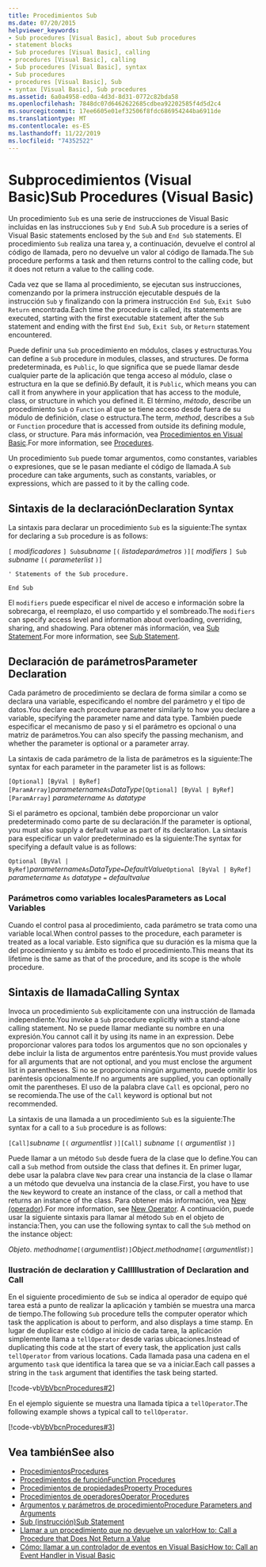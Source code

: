 ```yaml
---
title: Procedimientos Sub
ms.date: 07/20/2015
helpviewer_keywords:
- Sub procedures [Visual Basic], about Sub procedures
- statement blocks
- Sub procedures [Visual Basic], calling
- procedures [Visual Basic], calling
- Sub procedures [Visual Basic], syntax
- Sub procedures
- procedures [Visual Basic], Sub
- syntax [Visual Basic], Sub procedures
ms.assetid: 6a0a4958-ed0a-4d3d-8d31-0772c82bda58
ms.openlocfilehash: 7848dc07d6462622685cdbea92202585f4d5d2c4
ms.sourcegitcommit: 17ee6605e01ef32506f8fdc686954244ba6911de
ms.translationtype: MT
ms.contentlocale: es-ES
ms.lasthandoff: 11/22/2019
ms.locfileid: "74352522"
---
```

# <a name="sub-procedures-visual-basic"></a><span data-ttu-id="cf51c-102">Subprocedimientos (Visual Basic)</span><span class="sxs-lookup"><span data-stu-id="cf51c-102">Sub Procedures (Visual Basic)</span></span>
<span data-ttu-id="cf51c-103">Un procedimiento `Sub` es una serie de instrucciones de Visual Basic incluidas en las instrucciones `Sub` y `End Sub`.</span><span class="sxs-lookup"><span data-stu-id="cf51c-103">A `Sub` procedure is a series of Visual Basic statements enclosed by the `Sub` and `End Sub` statements.</span></span> <span data-ttu-id="cf51c-104">El procedimiento `Sub` realiza una tarea y, a continuación, devuelve el control al código de llamada, pero no devuelve un valor al código de llamada.</span><span class="sxs-lookup"><span data-stu-id="cf51c-104">The `Sub` procedure performs a task and then returns control to the calling code, but it does not return a value to the calling code.</span></span>  
  
 <span data-ttu-id="cf51c-105">Cada vez que se llama al procedimiento, se ejecutan sus instrucciones, comenzando por la primera instrucción ejecutable después de la instrucción `Sub` y finalizando con la primera instrucción `End Sub`, `Exit Sub`o `Return` encontrada.</span><span class="sxs-lookup"><span data-stu-id="cf51c-105">Each time the procedure is called, its statements are executed, starting with the first executable statement after the `Sub` statement and ending with the first `End Sub`, `Exit Sub`, or `Return` statement encountered.</span></span>  
  
 <span data-ttu-id="cf51c-106">Puede definir una `Sub` procedimiento en módulos, clases y estructuras.</span><span class="sxs-lookup"><span data-stu-id="cf51c-106">You can define a `Sub` procedure in modules, classes, and structures.</span></span> <span data-ttu-id="cf51c-107">De forma predeterminada, es `Public`, lo que significa que se puede llamar desde cualquier parte de la aplicación que tenga acceso al módulo, clase o estructura en la que se definió.</span><span class="sxs-lookup"><span data-stu-id="cf51c-107">By default, it is `Public`, which means you can call it from anywhere in your application that has access to the module, class, or structure in which you defined it.</span></span> <span data-ttu-id="cf51c-108">El término, *método*, describe un procedimiento `Sub` o `Function` al que se tiene acceso desde fuera de su módulo de definición, clase o estructura.</span><span class="sxs-lookup"><span data-stu-id="cf51c-108">The term, *method*, describes a `Sub` or `Function` procedure that is accessed from outside its defining module, class, or structure.</span></span> <span data-ttu-id="cf51c-109">Para más información, vea [Procedimientos en Visual Basic](./index.md).</span><span class="sxs-lookup"><span data-stu-id="cf51c-109">For more information, see [Procedures](./index.md).</span></span>  
  
 <span data-ttu-id="cf51c-110">Un procedimiento `Sub` puede tomar argumentos, como constantes, variables o expresiones, que se le pasan mediante el código de llamada.</span><span class="sxs-lookup"><span data-stu-id="cf51c-110">A `Sub` procedure can take arguments, such as constants, variables, or expressions, which are passed to it by the calling code.</span></span>  
  
## <a name="declaration-syntax"></a><span data-ttu-id="cf51c-111">Sintaxis de la declaración</span><span class="sxs-lookup"><span data-stu-id="cf51c-111">Declaration Syntax</span></span>  
 <span data-ttu-id="cf51c-112">La sintaxis para declarar un procedimiento `Sub` es la siguiente:</span><span class="sxs-lookup"><span data-stu-id="cf51c-112">The syntax for declaring a `Sub` procedure is as follows:</span></span>  
  
 <span data-ttu-id="cf51c-113">`[` *modificadores* `] Sub`*subname* `[(` *listadeparámetros* `)]`</span><span class="sxs-lookup"><span data-stu-id="cf51c-113">`[` *modifiers* `] Sub`  *subname* `[(` *parameterlist* `)]`</span></span>  
  
 `' Statements of the Sub procedure.`  
  
 `End Sub`  
  
 <span data-ttu-id="cf51c-114">El `modifiers` puede especificar el nivel de acceso e información sobre la sobrecarga, el reemplazo, el uso compartido y el sombreado.</span><span class="sxs-lookup"><span data-stu-id="cf51c-114">The `modifiers` can specify access level and information about overloading, overriding, sharing, and shadowing.</span></span> <span data-ttu-id="cf51c-115">Para obtener más información, vea [Sub Statement](../../../../visual-basic/language-reference/statements/sub-statement.md).</span><span class="sxs-lookup"><span data-stu-id="cf51c-115">For more information, see [Sub Statement](../../../../visual-basic/language-reference/statements/sub-statement.md).</span></span>  
  
## <a name="parameter-declaration"></a><span data-ttu-id="cf51c-116">Declaración de parámetros</span><span class="sxs-lookup"><span data-stu-id="cf51c-116">Parameter Declaration</span></span>  
 <span data-ttu-id="cf51c-117">Cada parámetro de procedimiento se declara de forma similar a como se declara una variable, especificando el nombre del parámetro y el tipo de datos.</span><span class="sxs-lookup"><span data-stu-id="cf51c-117">You declare each procedure parameter similarly to how you declare a variable, specifying the parameter name and data type.</span></span> <span data-ttu-id="cf51c-118">También puede especificar el mecanismo de paso y si el parámetro es opcional o una matriz de parámetros.</span><span class="sxs-lookup"><span data-stu-id="cf51c-118">You can also specify the passing mechanism, and whether the parameter is optional or a parameter array.</span></span>  
  
 <span data-ttu-id="cf51c-119">La sintaxis de cada parámetro de la lista de parámetros es la siguiente:</span><span class="sxs-lookup"><span data-stu-id="cf51c-119">The syntax for each parameter in the parameter list is as follows:</span></span>  
  
 <span data-ttu-id="cf51c-120">`[Optional] [ByVal | ByRef] [ParamArray]`*parametername*`As`*DataType*</span><span class="sxs-lookup"><span data-stu-id="cf51c-120">`[Optional] [ByVal | ByRef] [ParamArray]`  *parametername*  `As`  *datatype*</span></span>  
  
 <span data-ttu-id="cf51c-121">Si el parámetro es opcional, también debe proporcionar un valor predeterminado como parte de su declaración.</span><span class="sxs-lookup"><span data-stu-id="cf51c-121">If the parameter is optional, you must also supply a default value as part of its declaration.</span></span> <span data-ttu-id="cf51c-122">La sintaxis para especificar un valor predeterminado es la siguiente:</span><span class="sxs-lookup"><span data-stu-id="cf51c-122">The syntax for specifying a default value is as follows:</span></span>  
  
 <span data-ttu-id="cf51c-123">`Optional [ByVal | ByRef]`*parametername*`As`*DataType*`=`*DefaultValue*</span><span class="sxs-lookup"><span data-stu-id="cf51c-123">`Optional [ByVal | ByRef]`  *parametername*  `As`  *datatype*  `=`  *defaultvalue*</span></span>  
  
### <a name="parameters-as-local-variables"></a><span data-ttu-id="cf51c-124">Parámetros como variables locales</span><span class="sxs-lookup"><span data-stu-id="cf51c-124">Parameters as Local Variables</span></span>  
 <span data-ttu-id="cf51c-125">Cuando el control pasa al procedimiento, cada parámetro se trata como una variable local.</span><span class="sxs-lookup"><span data-stu-id="cf51c-125">When control passes to the procedure, each parameter is treated as a local variable.</span></span> <span data-ttu-id="cf51c-126">Esto significa que su duración es la misma que la del procedimiento y su ámbito es todo el procedimiento.</span><span class="sxs-lookup"><span data-stu-id="cf51c-126">This means that its lifetime is the same as that of the procedure, and its scope is the whole procedure.</span></span>  
  
## <a name="calling-syntax"></a><span data-ttu-id="cf51c-127">Sintaxis de llamada</span><span class="sxs-lookup"><span data-stu-id="cf51c-127">Calling Syntax</span></span>  
 <span data-ttu-id="cf51c-128">Invoca un procedimiento `Sub` explícitamente con una instrucción de llamada independiente.</span><span class="sxs-lookup"><span data-stu-id="cf51c-128">You invoke a `Sub` procedure explicitly with a stand-alone calling statement.</span></span> <span data-ttu-id="cf51c-129">No se puede llamar mediante su nombre en una expresión.</span><span class="sxs-lookup"><span data-stu-id="cf51c-129">You cannot call it by using its name in an expression.</span></span> <span data-ttu-id="cf51c-130">Debe proporcionar valores para todos los argumentos que no son opcionales y debe incluir la lista de argumentos entre paréntesis.</span><span class="sxs-lookup"><span data-stu-id="cf51c-130">You must provide values for all arguments that are not optional, and you must enclose the argument list in parentheses.</span></span> <span data-ttu-id="cf51c-131">Si no se proporciona ningún argumento, puede omitir los paréntesis opcionalmente.</span><span class="sxs-lookup"><span data-stu-id="cf51c-131">If no arguments are supplied, you can optionally omit the parentheses.</span></span> <span data-ttu-id="cf51c-132">El uso de la palabra clave `Call` es opcional, pero no se recomienda.</span><span class="sxs-lookup"><span data-stu-id="cf51c-132">The use of the `Call` keyword is optional but not recommended.</span></span>  
  
 <span data-ttu-id="cf51c-133">La sintaxis de una llamada a un procedimiento `Sub` es la siguiente:</span><span class="sxs-lookup"><span data-stu-id="cf51c-133">The syntax for a call to a `Sub` procedure is as follows:</span></span>  
  
 <span data-ttu-id="cf51c-134">`[Call]`*subname* `[(` *argumentlist* `)]`</span><span class="sxs-lookup"><span data-stu-id="cf51c-134">`[Call]`  *subname* `[(` *argumentlist* `)]`</span></span>  
  
 <span data-ttu-id="cf51c-135">Puede llamar a un método `Sub` desde fuera de la clase que lo define.</span><span class="sxs-lookup"><span data-stu-id="cf51c-135">You can call a `Sub` method from outside the class that defines it.</span></span> <span data-ttu-id="cf51c-136">En primer lugar, debe usar la palabra clave `New` para crear una instancia de la clase o llamar a un método que devuelva una instancia de la clase.</span><span class="sxs-lookup"><span data-stu-id="cf51c-136">First, you have to use the `New` keyword to create an instance of the class, or call a method that returns an instance of the class.</span></span> <span data-ttu-id="cf51c-137">Para obtener más información, vea [New (operador](../../../../visual-basic/language-reference/operators/new-operator.md)).</span><span class="sxs-lookup"><span data-stu-id="cf51c-137">For more information, see [New Operator](../../../../visual-basic/language-reference/operators/new-operator.md).</span></span> <span data-ttu-id="cf51c-138">A continuación, puede usar la siguiente sintaxis para llamar al método `Sub` en el objeto de instancia:</span><span class="sxs-lookup"><span data-stu-id="cf51c-138">Then, you can use the following syntax to call the `Sub` method on the instance object:</span></span>  
  
 <span data-ttu-id="cf51c-139">*Objeto*. *methodname*`[(`*argumentlist*`)]`</span><span class="sxs-lookup"><span data-stu-id="cf51c-139">*Object*.*methodname*`[(`*argumentlist*`)]`</span></span>  
  
### <a name="illustration-of-declaration-and-call"></a><span data-ttu-id="cf51c-140">Ilustración de declaration y Call</span><span class="sxs-lookup"><span data-stu-id="cf51c-140">Illustration of Declaration and Call</span></span>  
 <span data-ttu-id="cf51c-141">En el siguiente procedimiento de `Sub` se indica al operador de equipo qué tarea está a punto de realizar la aplicación y también se muestra una marca de tiempo.</span><span class="sxs-lookup"><span data-stu-id="cf51c-141">The following `Sub` procedure tells the computer operator which task the application is about to perform, and also displays a time stamp.</span></span> <span data-ttu-id="cf51c-142">En lugar de duplicar este código al inicio de cada tarea, la aplicación simplemente llama a `tellOperator` desde varias ubicaciones.</span><span class="sxs-lookup"><span data-stu-id="cf51c-142">Instead of duplicating this code at the start of every task, the application just calls `tellOperator` from various locations.</span></span> <span data-ttu-id="cf51c-143">Cada llamada pasa una cadena en el argumento `task` que identifica la tarea que se va a iniciar.</span><span class="sxs-lookup"><span data-stu-id="cf51c-143">Each call passes a string in the `task` argument that identifies the task being started.</span></span>  
  
 [!code-vb[VbVbcnProcedures#2](~/samples/snippets/visualbasic/VS_Snippets_VBCSharp/VbVbcnProcedures/VB/Class1.vb#2)]  
  
 <span data-ttu-id="cf51c-144">En el ejemplo siguiente se muestra una llamada típica a `tellOperator`.</span><span class="sxs-lookup"><span data-stu-id="cf51c-144">The following example shows a typical call to `tellOperator`.</span></span>  
  
 [!code-vb[VbVbcnProcedures#3](~/samples/snippets/visualbasic/VS_Snippets_VBCSharp/VbVbcnProcedures/VB/Class1.vb#3)]  
  
## <a name="see-also"></a><span data-ttu-id="cf51c-145">Vea también</span><span class="sxs-lookup"><span data-stu-id="cf51c-145">See also</span></span>

- [<span data-ttu-id="cf51c-146">Procedimientos</span><span class="sxs-lookup"><span data-stu-id="cf51c-146">Procedures</span></span>](./index.md)
- [<span data-ttu-id="cf51c-147">Procedimientos de función</span><span class="sxs-lookup"><span data-stu-id="cf51c-147">Function Procedures</span></span>](./function-procedures.md)
- [<span data-ttu-id="cf51c-148">Procedimientos de propiedades</span><span class="sxs-lookup"><span data-stu-id="cf51c-148">Property Procedures</span></span>](./property-procedures.md)
- [<span data-ttu-id="cf51c-149">Procedimientos de operadores</span><span class="sxs-lookup"><span data-stu-id="cf51c-149">Operator Procedures</span></span>](./operator-procedures.md)
- [<span data-ttu-id="cf51c-150">Argumentos y parámetros de procedimiento</span><span class="sxs-lookup"><span data-stu-id="cf51c-150">Procedure Parameters and Arguments</span></span>](./procedure-parameters-and-arguments.md)
- [<span data-ttu-id="cf51c-151">Sub (instrucción)</span><span class="sxs-lookup"><span data-stu-id="cf51c-151">Sub Statement</span></span>](../../../../visual-basic/language-reference/statements/sub-statement.md)
- [<span data-ttu-id="cf51c-152">Llamar a un procedimiento que no devuelve un valor</span><span class="sxs-lookup"><span data-stu-id="cf51c-152">How to: Call a Procedure that Does Not Return a Value</span></span>](./how-to-call-a-procedure-that-does-not-return-a-value.md)
- [<span data-ttu-id="cf51c-153">Cómo: llamar a un controlador de eventos en Visual Basic</span><span class="sxs-lookup"><span data-stu-id="cf51c-153">How to: Call an Event Handler in Visual Basic</span></span>](./how-to-call-an-event-handler.md)
